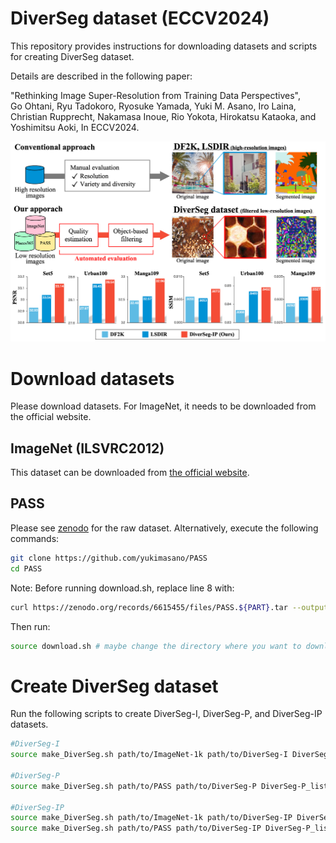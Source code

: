 # DiverSeg dataset (ECCV2024)
This repository provides instructions for downloading datasets and scripts for creating DiverSeg dataset.

Details are described in the following paper:

"Rethinking Image Super-Resolution from Training Data Perspectives",      
Go Ohtani, Ryu Tadokoro, Ryosuke Yamada, Yuki M. Asano, Iro Laina, Christian Rupprecht, Nakamasa Inoue, Rio Yokota, Hirokatsu Kataoka, and Yoshimitsu Aoki, In ECCV2024.

<div style="text-align: center;">
<img src="fig1.png" alt="ECCV 2024 Logo" width="800"/>
</div>

# Download datasets
Please download datasets. For ImageNet, it needs to be downloaded from the official website.

## ImageNet (ILSVRC2012)
This dataset can be downloaded from [the official website]((https://www.image-net.org/download.php)).
## PASS
Please see [zenodo](https://zenodo.org/records/6615455) for the raw dataset. Alternatively, execute the following commands:
```sh
git clone https://github.com/yukimasano/PASS
cd PASS
```
Note: Before running download.sh, replace line 8 with:
```sh
curl https://zenodo.org/records/6615455/files/PASS.${PART}.tar --output PASS.${PART}.tar
```
Then run:
```sh
source download.sh # maybe change the directory where you want to download it
```

# Create DiverSeg dataset
Run the following scripts to create DiverSeg-I, DiverSeg-P, and DiverSeg-IP datasets.
```sh
#DiverSeg-I
source make_DiverSeg.sh path/to/ImageNet-1k path/to/DiverSeg-I DiverSeg-I_list.txt

#DiverSeg-P
source make_DiverSeg.sh path/to/PASS path/to/DiverSeg-P DiverSeg-P_list.txt

#DiverSeg-IP
source make_DiverSeg.sh path/to/ImageNet-1k path/to/DiverSeg-IP DiverSeg-I_list.txt
source make_DiverSeg.sh path/to/PASS path/to/DiverSeg-IP DiverSeg-P_list.txt
```

